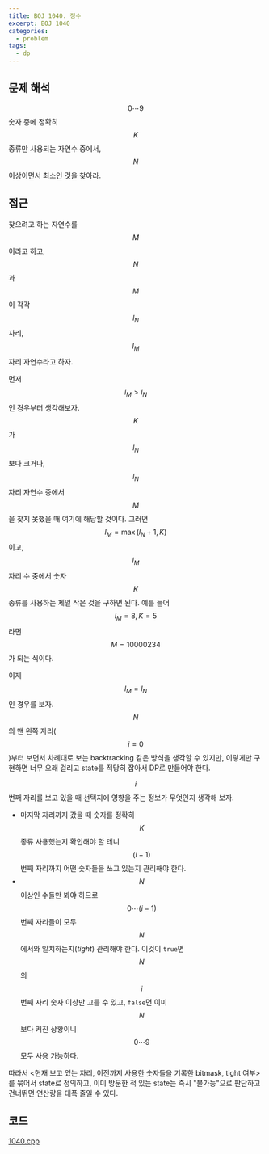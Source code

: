 ```yaml
---
title: BOJ 1040. 정수
excerpt: BOJ 1040
categories:
  - problem
tags:
  - dp
---
```


## 문제 해석

$$0 \cdots 9$$ 숫자 중에 정확히 $$K$$종류만 사용되는 자연수 중에서, $$N$$ 이상이면서 최소인 것을 찾아라.

## 접근

찾으려고 하는 자연수를 $$M$$이라고 하고, $$N$$과 $$M$$이 각각 $$l_N$$자리, $$l_M$$자리 자연수라고 하자.

먼저 $$l_M > l_N$$인 경우부터 생각해보자. $$K$$가 $$l_N$$보다 크거나, $$l_N$$자리 자연수 중에서 $$M$$을 찾지 못했을 때 여기에 해당할 것이다. 그러면 $$l_M = \max(l_N + 1, K)$$이고, $$l_M$$자리 수 중에서 숫자 $$K$$종류를 사용하는 제일 작은 것을 구하면 된다. 예를 들어 $$l_M = 8, K = 5$$라면 $$M = 10000234$$가 되는 식이다.

이제 $$l_M = l_N$$인 경우를 보자. $$N$$의 맨 왼쪽 자리($$i=0$$)부터 보면서 차례대로 보는 backtracking 같은 방식을 생각할 수 있지만, 이렇게만 구현하면 너무 오래 걸리고 state를 적당히 잡아서 DP로 만들어야 한다.

$$i$$번째 자리를 보고 있을 때 선택지에 영향을 주는 정보가 무엇인지 생각해 보자.

- 마지막 자리까지 갔을 때 숫자를 정확히 $$K$$종류 사용했는지 확인해야 할 테니 $$(i-1)$$번째 자리까지 어떤 숫자들을 쓰고 있는지 관리해야 한다.
- $$N$$ 이상인 수들만 봐야 하므로 $$0 \cdots (i-1)$$번째 자리들이 모두 $$N$$에서와 일치하는지(_tight_) 관리해야 한다. 이것이 `true`면 $$N$$의 $$i$$번째 자리 숫자 이상만 고를 수 있고, `false`면 이미 $$N$$보다 커진 상황이니 $$0 \cdots 9$$ 모두 사용 가능하다.

따라서 <현재 보고 있는 자리, 이전까지 사용한 숫자들을 기록한 bitmask, tight 여부>를 묶어서 state로 정의하고, 이미 방문한 적 있는 state는 즉시 "불가능"으로 판단하고 건너뛰면 연산량을 대폭 줄일 수 있다.

## 코드

[1040.cpp](https://github.com/zenith82114/boj-solve/blob/master/src/1040.cpp)

